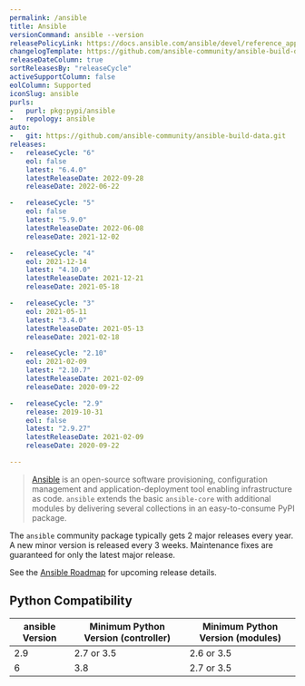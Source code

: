 ```yaml
---
permalink: /ansible
title: Ansible
versionCommand: ansible --version
releasePolicyLink: https://docs.ansible.com/ansible/devel/reference_appendices/release_and_maintenance.html
changelogTemplate: https://github.com/ansible-community/ansible-build-data/blob/main/__RELEASE_CYCLE__/CHANGELOG-v__RELEASE_CYCLE__.rst
releaseDateColumn: true
sortReleasesBy: "releaseCycle"
activeSupportColumn: false
eolColumn: Supported
iconSlug: ansible
purls:
-   purl: pkg:pypi/ansible
-   repology: ansible
auto:
-   git: https://github.com/ansible-community/ansible-build-data.git
releases:
-   releaseCycle: "6"
    eol: false
    latest: "6.4.0"
    latestReleaseDate: 2022-09-28
    releaseDate: 2022-06-22

-   releaseCycle: "5"
    eol: false
    latest: "5.9.0"
    latestReleaseDate: 2022-06-08
    releaseDate: 2021-12-02

-   releaseCycle: "4"
    eol: 2021-12-14
    latest: "4.10.0"
    latestReleaseDate: 2021-12-21
    releaseDate: 2021-05-18

-   releaseCycle: "3"
    eol: 2021-05-11
    latest: "3.4.0"
    latestReleaseDate: 2021-05-13
    releaseDate: 2021-02-18

-   releaseCycle: "2.10"
    eol: 2021-02-09
    latest: "2.10.7"
    latestReleaseDate: 2021-02-09
    releaseDate: 2020-09-22

-   releaseCycle: "2.9"
    release: 2019-10-31
    eol: false
    latest: "2.9.27"
    latestReleaseDate: 2021-02-09
    releaseDate: 2020-09-22

---
```


> [Ansible](https://ansible.com) is an open-source software provisioning, configuration management and application-deployment tool enabling infrastructure as code. `ansible` extends the basic `ansible-core` with additional modules by delivering several collections in an easy-to-consume PyPI package.

The `ansible` community package typically gets 2 major releases every year. A new minor version is released every 3 weeks. Maintenance fixes are guaranteed for only the latest major release.

See the [Ansible Roadmap][roadmap] for upcoming release details.

[roadmap]: https://docs.ansible.com/ansible/devel/roadmap/ansible_roadmap_index.html

## Python Compatibility

| ansible Version | Minimum Python Version (controller) | Minimum Python Version (modules) |
|-----------------|-------------------------------------|----------------------------------|
| 2.9             | 2.7 or 3.5                          | 2.6 or 3.5                       |
| 6               | 3.8                                 | 2.7 or 3.5                       |
